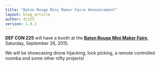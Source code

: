 ```yaml
---
title: "Baton Rouge Mini Maker Faire Announcement"
layout: blog_article
author: dc225
version: 1.0.1
---
```


**DEF CON 225** will have a booth at the [**Baton Rouge Mini Maker Faire**](http://www.makerfairebatonrouge.com/), Saturday, September 26, 2015.

We will be showcasing drone hijacking, lock picking, a remote controlled roomba and some other nifty projects!
